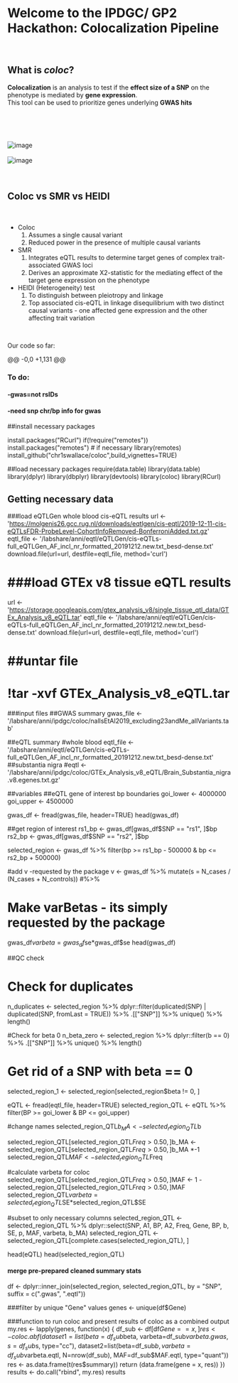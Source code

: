 # Welcome to the IPDGC/ GP2 Hackathon: Colocalization Pipeline  

&nbsp;  

## What is _coloc_?  
**Colocalization** is an analysis to test if the **effect size of a SNP** on the phenotype is mediated by **gene expression**.  
This tool can be used to prioritize genes underlying **GWAS hits**  

&nbsp;  
&nbsp;  
&nbsp;  

![image](https://user-images.githubusercontent.com/84042456/117986308-cbe19b00-b339-11eb-8f90-3f33959f0a12.png)  
&nbsp;  
![image](https://user-images.githubusercontent.com/84042456/117987145-82458000-b33a-11eb-99d4-1e3573a14276.png)  

&nbsp;
&nbsp;

## Coloc vs SMR vs HEIDI  
&nbsp;

* Coloc  
    1. Assumes a single causal variant  
    2. Reduced power in the presence of multiple causal variants  
* SMR  
    1. Integrates eQTL results to determine target genes of complex trait-associated GWAS loci  
    2. Derives an approximate X2-statistic for the mediating effect of the target gene expression on the phenotype  
* HEIDI (Heterogeneity) test  
    1. To distinguish between pleiotropy and linkage  
    2. Top associated cis-eQTL in linkage disequilibrium with two distinct causal variants - one affected gene expression and the other affecting trait variation  

&nbsp;
&nbsp;

Our code so far:  

@@ -0,0 +1,131 @@
### To do:
#### -gwas=not rsIDs
#### -need snp chr/bp info for gwas

##install necessary packages

install.packages("RCurl")
if(!require("remotes"))
   install.packages("remotes") # if necessary
library(remotes)
install_github("chr1swallace/coloc",build_vignettes=TRUE)

##load necessary packages
require(data.table)
library(data.table)  
library(dplyr)
library(dbplyr)
library(devtools)
library(coloc)
library(RCurl)


## Getting necessary data
###load eQTLGen whole blood cis-eQTL results
url <- 'https://molgenis26.gcc.rug.nl/downloads/eqtlgen/cis-eqtl/2019-12-11-cis-eQTLsFDR-ProbeLevel-CohortInfoRemoved-BonferroniAdded.txt.gz'
eqtl_file <- '/labshare/anni/eqtl/eQTLGen/cis-eQTLs-full_eQTLGen_AF_incl_nr_formatted_20191212.new.txt_besd-dense.txt'
download.file(url=url,
              destfile=eqtl_file, method='curl')
# ###load GTEx v8 tissue eQTL results
url <- 'https://storage.googleapis.com/gtex_analysis_v8/single_tissue_qtl_data/GTEx_Analysis_v8_eQTL.tar'
eqtl_file <- '/labshare/anni/eqtl/eQTLGen/cis-eQTLs-full_eQTLGen_AF_incl_nr_formatted_20191212.new.txt_besd-dense.txt'
download.file(url=url,
              destfile=eqtl_file, method='curl')

# ##untar file
# !tar -xvf GTEx_Analysis_v8_eQTL.tar


###input files
##GWAS summary
gwas_file <- '/labshare/anni/ipdgc/coloc/nallsEtAl2019_excluding23andMe_allVariants.tab'

##eQTL summary
#whole blood
eqtl_file <- '/labshare/anni/eqtl/eQTLGen/cis-eQTLs-full_eQTLGen_AF_incl_nr_formatted_20191212.new.txt_besd-dense.txt'
##substantia nigra
#eqtl <- '/labshare/anni/ipdgc/coloc/GTEx_Analysis_v8_eQTL/Brain_Substantia_nigra.v8.egenes.txt.gz'


##variables
##eQTL gene of interest bp boundaries
goi_lower <- 4000000
goi_upper <- 4500000

gwas_df <- fread(gwas_file, header=TRUE)
head(gwas_df)

##get region of interest
rs1_bp <- gwas_df[gwas_df$SNP == "rs1", ]$bp
rs2_bp <- gwas_df[gwas_df$SNP == "rs2", ]$bp

selected_region <- gwas_df %>% 
  filter(bp >= rs1_bp - 500000 & bp <= rs2_bp + 500000)


#add v -requested by the package
v <- gwas_df %>% 
  mutate(s = N_cases / (N_cases + N_controls)) #%>% 

# Make varBetas - its simply requested by the package 
gwas_df$varbeta = gwas_df$se*gwas_df$se
head(gwas_df)

##QC check
# Check for duplicates
n_duplicates <- 
  selected_region %>% 
  dplyr::filter(duplicated(SNP) | duplicated(SNP, fromLast = TRUE)) %>% 
  .[["SNP"]] %>% 
  unique() %>% 
  length()

#Check for beta 0
n_beta_zero <- 
  selected_region %>% 
  dplyr::filter(b == 0) %>% 
  .[["SNP"]] %>% 
  unique() %>% 
 length()

# Get rid of a SNP with beta == 0
selected_region_1 <- selected_region[selected_region$beta != 0, ]

eQTL <- fread(eqtl_file, header=TRUE)
selected_region_QTL <- eQTL %>% filter(BP >= goi_lower & BP <= goi_upper)

#change names
selected_region_QTL$b_MA <- selected_region_QTL$b

selected_region_QTL[selected_region_QTL$Freq > 0.50, ]$b_MA <- selected_region_QTL[selected_region_QTL$Freq > 0.50, ]$b_MA *-1
selected_region_QTL$MAF <- selected_region_QTL$Freq

#calculate varbeta for coloc
selected_region_QTL[selected_region_QTL$Freq > 0.50, ]$MAF <- 1 - selected_region_QTL[selected_region_QTL$Freq > 0.50, ]$MAF
selected_region_QTL$varbeta = selected_region_QTL$SE*selected_region_QTL$SE

#subset to only necessary columns
selected_region_QTL <- selected_region_QTL %>% 
  dplyr::select(SNP, A1, BP, A2, Freq, Gene, BP, b, SE, p, MAF, varbeta, b_MA)
selected_region_QTL <- selected_region_QTL[complete.cases(selected_region_QTL), ]

head(eQTL)
head(selected_region_QTL)

#### merge pre-prepared cleaned summary stats
df <- dplyr::inner_join(selected_region, selected_region_QTL, by = "SNP", suffix = c(".gwas", ".eqtl"))

###filter by unique "Gene" values
genes <- unique(df$Gene)


###function to run coloc and present results of coloc as a combined output
my.res <- lapply(genes, function(x) {
  df_sub <- df[df$Gene == x, ]
  res <- coloc.abf(dataset1=list(beta=df_sub$beta, varbeta=df_sub$varbeta.gwas, s =df_sub$s, type="cc"),
                   dataset2=list(beta=df_sub$b, varbeta=df_sub$varbeta.eqtl, N=nrow(df_sub), MAF=df_sub$MAF.eqtl, type="quant"))
  res <- as.data.frame(t(res$summary))
  return (data.frame(gene = x, res))
})
results <- do.call("rbind", my.res)
results
